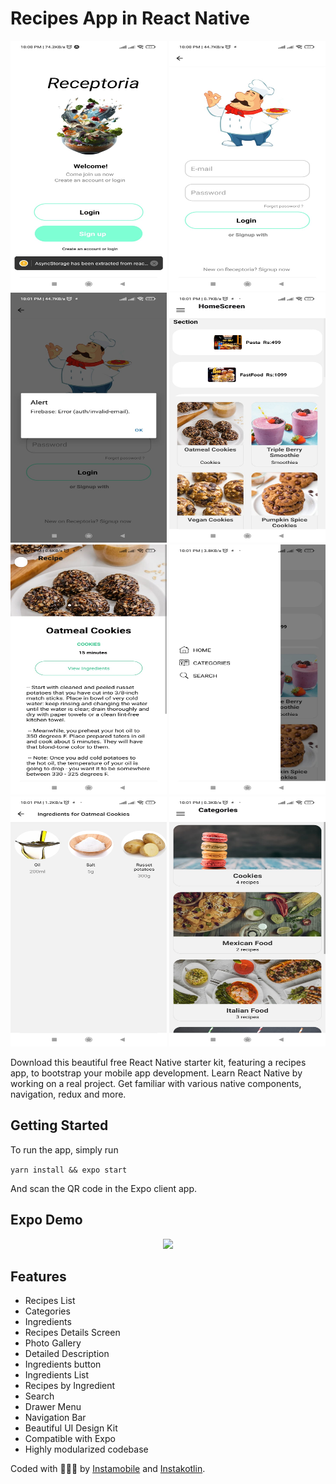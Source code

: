 # Recipes App in React Native

<center>
<div display="flex" flex-direction="row" flex-wrap="wrap" background-color="gray" justify-content="space-around" align-items="center">
<img height="400px" width="250px"  src="./assets/1.jpg" />
<img height="400px" width="250px" src="./assets/2.jpg" />
<img height="400px" width="250px" src="./assets/3.jpg" />
<img height="400px" width="250px" src="./assets/4.jpg" />
<img height="400px" width="250px" src="./assets/5.jpg" />
<img height="400px" width="250px"  src="./assets/6.jpg" />
<img height="400px" width="250px"  src="./assets/7.jpg" />
<img height="400px" width="250px"  src="./assets/8.jpg" />
</div>
</center>

Download this beautiful free React Native starter kit, featuring a recipes app, to bootstrap your mobile app development. Learn React Native by working on a real project. Get familiar with various native components, navigation, redux and more.

## Getting Started
To run the app, simply run

``` yarn install && expo start ```

And scan the QR code in the Expo client app.

## Expo Demo
<center><a href=""><img src="https://www.instamobile.io/wp-content/uploads/2019/07/Screen-Shot-2019-07-22-at-8.20.29-PM.png" /></a></center>

## Features
- Recipes List
- Categories
- Ingredients
- Recipes Details Screen
- Photo Gallery
- Detailed Description
- Ingredients button
- Ingredients List
- Recipes by Ingredient
- Search
- Drawer Menu
- Navigation Bar
- Beautiful UI Design Kit
- Compatible with Expo
- Highly modularized codebase


Coded with 💖💖💖 by <a href="https://www.instamobile.io/">Instamobile</a> and <a href="https://www.instakotlin.com/">Instakotlin</a>.

